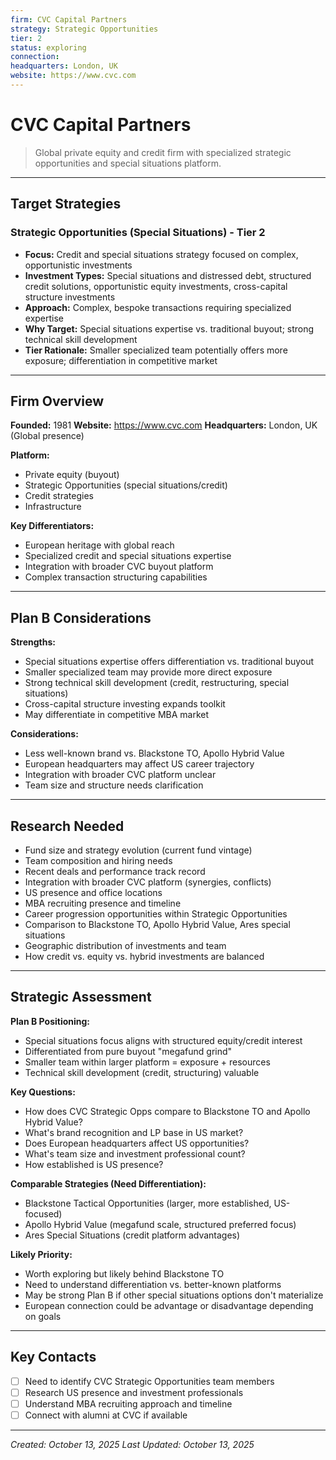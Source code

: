 ```yaml
---
firm: CVC Capital Partners
strategy: Strategic Opportunities
tier: 2
status: exploring
connection:
headquarters: London, UK
website: https://www.cvc.com
---
```


# CVC Capital Partners

> Global private equity and credit firm with specialized strategic opportunities and special situations platform.

---

## Target Strategies

### Strategic Opportunities (Special Situations) - Tier 2
- **Focus:** Credit and special situations strategy focused on complex, opportunistic investments
- **Investment Types:** Special situations and distressed debt, structured credit solutions, opportunistic equity investments, cross-capital structure investments
- **Approach:** Complex, bespoke transactions requiring specialized expertise
- **Why Target:** Special situations expertise vs. traditional buyout; strong technical skill development
- **Tier Rationale:** Smaller specialized team potentially offers more exposure; differentiation in competitive market

---

## Firm Overview

**Founded:** 1981
**Website:** https://www.cvc.com
**Headquarters:** London, UK (Global presence)

**Platform:**
- Private equity (buyout)
- Strategic Opportunities (special situations/credit)
- Credit strategies
- Infrastructure

**Key Differentiators:**
- European heritage with global reach
- Specialized credit and special situations expertise
- Integration with broader CVC buyout platform
- Complex transaction structuring capabilities

---

## Plan B Considerations

**Strengths:**
- Special situations expertise offers differentiation vs. traditional buyout
- Smaller specialized team may provide more direct exposure
- Strong technical skill development (credit, restructuring, special situations)
- Cross-capital structure investing expands toolkit
- May differentiate in competitive MBA market

**Considerations:**
- Less well-known brand vs. Blackstone TO, Apollo Hybrid Value
- European headquarters may affect US career trajectory
- Integration with broader CVC platform unclear
- Team size and structure needs clarification

---

## Research Needed

- Fund size and strategy evolution (current fund vintage)
- Team composition and hiring needs
- Recent deals and performance track record
- Integration with broader CVC platform (synergies, conflicts)
- US presence and office locations
- MBA recruiting presence and timeline
- Career progression opportunities within Strategic Opportunities
- Comparison to Blackstone TO, Apollo Hybrid Value, Ares special situations
- Geographic distribution of investments and team
- How credit vs. equity vs. hybrid investments are balanced

---

## Strategic Assessment

**Plan B Positioning:**
- Special situations focus aligns with structured equity/credit interest
- Differentiated from pure buyout "megafund grind"
- Smaller team within larger platform = exposure + resources
- Technical skill development (credit, structuring) valuable

**Key Questions:**
- How does CVC Strategic Opps compare to Blackstone TO and Apollo Hybrid Value?
- What's brand recognition and LP base in US market?
- Does European headquarters affect US opportunities?
- What's team size and investment professional count?
- How established is US presence?

**Comparable Strategies (Need Differentiation):**
- Blackstone Tactical Opportunities (larger, more established, US-focused)
- Apollo Hybrid Value (megafund scale, structured preferred focus)
- Ares Special Situations (credit platform advantages)

**Likely Priority:**
- Worth exploring but likely behind Blackstone TO
- Need to understand differentiation vs. better-known platforms
- May be strong Plan B if other special situations options don't materialize
- European connection could be advantage or disadvantage depending on goals

---

## Key Contacts

- [ ] Need to identify CVC Strategic Opportunities team members
- [ ] Research US presence and investment professionals
- [ ] Understand MBA recruiting approach and timeline
- [ ] Connect with alumni at CVC if available

---

*Created: October 13, 2025*
*Last Updated: October 13, 2025*
